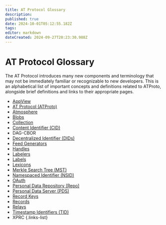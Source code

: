```yaml
---
title: AT Protocol Glossary
description: 
published: true
date: 2024-10-01T05:12:55.182Z
tags: 
editor: markdown
dateCreated: 2024-09-27T20:23:30.988Z
---
```


# AT Protocol Glossary

The AT Protocol introduces many new components and terminology that may not be immediately familiar or recognizable to new developers. This is an alphabetical list of important concepts and definitions related to ATProto, alongside brief definitions and links to their appropriate pages.

- [AppView](/AT_Protocol/Core_Components/AppView)
- [AT Protocol (ATProto)](/AT_Protocol)
- [Atmosphere](/AT_Protocol/Atmospehere)
- [Blobs](/AT_Protocol/Core_Components/Personal_Data_Server/Blobs)
- [Collection]()
- [Content Identifier (CID)](/AT_Protocol/Core_Components/Personal_Data_Server/Personal_Data_Repositories/Records/Content_Identifier_(CID))
- DAG-CBOR
- [Decentralized Identifier (DIDs)](/AT_Protocol/Identity/Decentralized_Identifiers)
- [Feed Generators](/AT_Protocol/Opinionated_Services/Feed_Generators)
- [Handles](/AT_Protocol/Identity/Handles)
- [Labelers](/AT_Protocol/Opinionated_Services/Labelers)
- [Labels](/AT_Protocol/Opinionated_Services/Labelers/Labels)
- [Lexicons](/AT_Protocol/Core_Components/Personal_Data_Server/Personal_Data_Repositories/Records/Lexicons)
- [Merkle Search Tree (MST)](/AT_Protocol/Core_Components/Personal_Data_Server/Personal_Data_Repositories/Records/Merkle_Search_Tree_(MST))
- [Namespaced Identifier (NSID)](/AT_Protocol/Core_Components/Personal_Data_Server/Personal_Data_Repositories/Records/Namespaced_Identifiers_(NSIDs))
- [OAuth](/AT_Protocol/Identity/OAuth)
- [Personal Data Repository (Repo)](/AT_Protocol/Core_Components/Personal_Data_Server/Personal_Data_Repositories)
- [Personal Data Server (PDS)](/AT_Protocol/Core_Components/Personal_Data_Server)
- [Record Keys](/AT_Protocol/Core_Components/Personal_Data_Server/Personal_Data_Repositories/Records/Record_Key)
- [Records](/AT_Protocol/Core_Components/Personal_Data_Server/Personal_Data_Repositories/Records)
- [Relays](/AT_Protocol/Core_Components/Relay)
- [Timestamp Identifiers (TID)](/AT_Protocol/Core_Components/Personal_Data_Server/Personal_Data_Repositories/Records/Record_Key/Timestamp_Identifier_(TID))
- XPRC
{.links-list}
